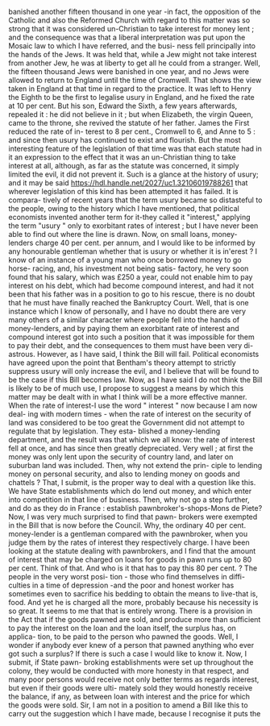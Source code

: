 banished another fifteen thousand in one year -in fact, the opposition of the Catholic and also the Reformed Church with regard to this matter was so strong that it was considered un-Christian to take interest for money lent ; and the consequence was that a liberal interpretation was put upon the Mosaic law to which I have referred, and the busi- ness fell principally into the hands of the Jews. It was held that, while a Jew might not take interest from another Jew, he was at liberty to get all he could from a stranger. Well, the fifteen thousand Jews were banished in one year, and no Jews were allowed to return to England until the time of Cromwell. That shows the view taken in England at that time in regard to the practice. It was left to Henry the Eighth to be the first to legalise usury in England, and he fixed the rate at 10 per cent. But his son, Edward the Sixth, a few years afterwards, repealed it : he did not believe in it ; but when Elizabeth, the virgin Queen, came to the throne, she revived the statute of her father. James the First reduced the rate of in- terest to 8 per cent., Cromwell to 6, and Anne to 5 : and since then usury has continued to exist and flourish. But the most interesting feature of the legislation of that time was that each statute had in it an expression to the effect that it was an un-Christian thing to take interest at all, although, as far as the statute was concerned, it simply limited the evil, it did not prevent it. Such is a glance at the history of usury; and it may be said https://hdl.handle.net/2027/uc1.32106019788261 that wherever legislation of this kind has been attempted it has failed. It is compara- tively of recent years that the term usury became so distasteful to the people, owing to the history which I have mentioned, that political economists invented another term for it-they called it "interest," applying the term "usury " only to exorbitant rates of interest ; but I have never been able to find out where the line is drawn. Now, on small loans, money- lenders charge 40 per cent. per annum, and I would like to be informed by any honourable gentleman whether that is usury or whether it is in'erest ? I know of an instance of a young man who once borrowed money to go horse- racing, and, his investment not being satis- factory, he very soon found that his salary, which was £250 a year, could not enable him to pay interest on his debt, which had become compound interest, and had it not been that his father was in a position to go to his rescue, there is no doubt that he must have finally reached the Bankruptcy Court. Well, that is one instance which I know of personally, and I have no doubt there are very many others of a similar character where people fell into the hands of money-lenders, and by paying them an exorbitant rate of interest and compound interest got into such a position that it was impossible for them to pay their debt, and the consequences to them must have been very di-astrous. However, as I have said, I think the Bill will fail. Political economists have agreed upon the point that Bentham's theory attempt to strictly suppress usury will only increase the evil, and I believe that will be found to be the case if this Bill becomes law. Now, as I have said I do not think the Bill is likely to be of much use, I propose to suggest a means by which this matter may be dealt with in what I think will be a more effective manner. When the rate of interest-I use the word " interest " now because I am now deal- ing with modern times - when the rate of interest on the security of land was considered to be too great the Government did not attempt to regulate that by legislation. They esta- blished a money-lending department, and the result was that which we all know: the rate of interest fell at once, and has since then greatly depreciated. Very well ; at first the money was only lent upon the security of country land, and later on suburban land was included. Then, why not extend the prin- ciple to lending money on personal security, and also to lending money on goods and chattels ? That, I submit, is the proper way to deal with a question like this. We have State establishments which do lend out money, and which enter into competition in that line of business. Then, why not go a step further, and do as they do in France : establish pawnbroker's-shops-Mons de Piete? Now, I was very much surprised to find that pawn- brokers were exempted in the Bill that is now before the Council. Why, the ordinary 40 per cent. money-lender is a gentleman compared with the pawnbroker, when you judge them by the rates of interest they respectively charge. I have been looking at the statute dealing with pawnbrokers, and I find that the amount of interest that may be charged on loans for goods in pawn runs up to 80 per cent. Think of that. And who is it that has to pay this 80 per cent. ? The people in the very worst posi- tion - those who find themselves in diffi- culties in a time of depression -and the poor and honest worker has sometimes even to sacrifice his bedding to obtain the means to live-that is, food. And yet he is charged all the more, probably because his necessity is so great. It seems to me that that is entirely wrong. There is a provision in the Act that if the goods pawned are sold, and produce more than sufficient to pay the interest on the loan and the loan itself, the surplus has, on applica- tion, to be paid to the person who pawned the goods. Well, I wonder if anybody ever knew of a person that pawned anything who ever got such a surplus? If there is such a case I would like to know it. Now, I submit, if State pawn- broking establishments were set up throughout the colony, they would be conducted with more honesty in that respect, and many poor persons would receive not only better terms as regards interest, but even if their goods were ulti- mately sold they would honestly receive the balance, if any, as between loan with interest and the price for which the goods were sold. Sir, I am not in a position to amend a Bill like this to carry out the suggestion which I have made, because I recognise it puts the 